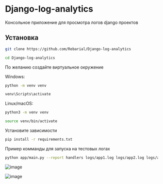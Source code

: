 # Django-log-analytics

Консольное приложение для просмотра логов django проектов

## Установка
~~~bash
git clone https://github.com/Rebarial/Django-log-analytics

cd Django-log-analytics

~~~

По желанию создайте виртуальное окружение

Windows:
~~~bash
python -m venv venv

venv\Scripts\activate
~~~
Linux/macOS:
~~~bash
python3 -m venv venv

source venv/bin/activate
~~~
Установите зависимости
~~~bash
pip install -r requirements.txt
~~~
Пример комманды для запуска на тестовых логах
~~~bash
python app/main.py --report handlers logs/app1.log logs/app2.log logs/app3.log
~~~




![image](https://github.com/user-attachments/assets/2cb889e9-264c-489a-af94-dd91a21d5958)

![image](https://github.com/user-attachments/assets/dff24139-838a-47ef-a04b-7241631493b2)
